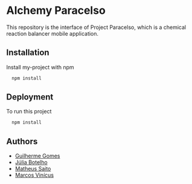 
# Alchemy Paracelso

This repository is the interface of Project Paracelso, which is a chemical reaction balancer mobile application.

## Installation

Install my-project with npm

```bash
  npm install
```
    
## Deployment

To run this project
```bash
  npm install
```


## Authors

- [Guilherme Gomes](https://www.github.com/oguialmeida)
- [Júlia Botelho](https://github.com/jjuhbotelho)
- [Matheus Saito](https://www.github.com/WarWolfOne)
- [Marcos Vinícus](https://github.com/TgdAnubis)
